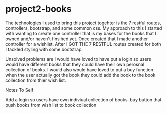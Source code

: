 # project2-books

The technologies I used to bring this project togehter is the 7 restful routes, controllers, bootstrap, and some common css. My approach to this I started with wanting to create one controller that is my bases for the books that I owned and/or haven't finsihed yet. Once created that I made another controller for a wishlist. After I GOT THE 7 RESTFUL routes created for both I tackled styling with some bootstrap. 

Unsolved problems are I would have loved to have put a login so users would have different books that they could have their own perosnal collection of books. I would also would have loved to put a buy function when the user actually got the book they could add the book to the book collection from thier wish list. 

Notes To Self 

Add a login so users have own indiviual collection of books. 
buy button that push books from wish list to book collection 